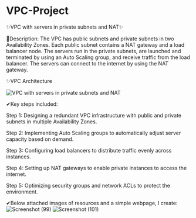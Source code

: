 # VPC-Project
✨VPC with servers in private subnets and NAT✨

📝Description:
The VPC has public subnets and private subnets in two Availability Zones. Each public subnet contains a NAT gateway and a load balancer node. The servers run in the private subnets, are launched and terminated by using an Auto Scaling group, and receive traffic from the load balancer. The servers can connect to the internet by using the NAT gateway.

✨VPC Architecture

![VPC with servers in private subnets and NAT](https://github.com/user-attachments/assets/34157dc0-8e5d-4e43-a45f-bf3cf9c26173)

✔Key steps included:

Step 1: Designing a redundant VPC infrastructure with public and private subnets in multiple Availability Zones.

Step 2: Implementing Auto Scaling groups to automatically adjust server capacity based on demand.

Step 3: Configuring load balancers to distribute traffic evenly across instances.

Step 4: Setting up NAT gateways to enable private instances to access the internet.

Step 5: Optimizing security groups and network ACLs to protect the environment.

✔Below attached images of resources and a simple webpage, I create:
![Screenshot (99)](https://github.com/user-attachments/assets/9d640e4b-61bc-40fb-8a21-10865b0bcd91)
![Screenshot (101)](https://github.com/user-attachments/assets/6f1590ac-c755-4251-ac3f-a6f0dbd9ba4a)



